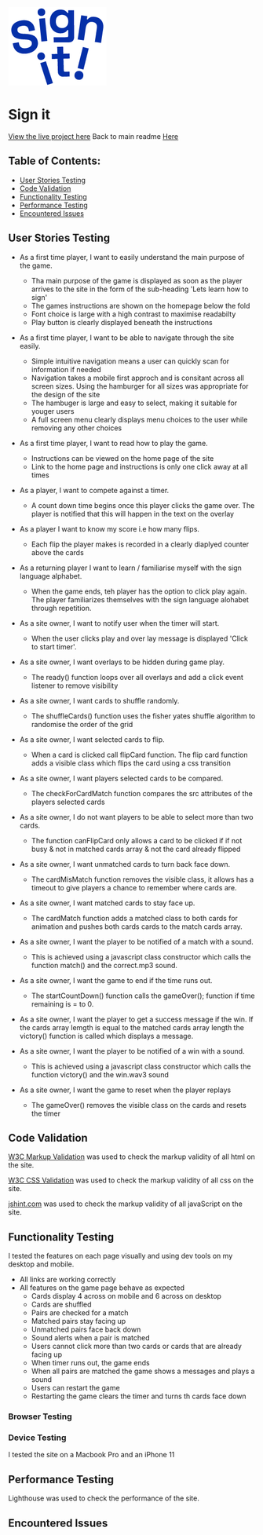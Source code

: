 ![Sign it](/assets/images/logo-blue.png)

# Sign it

[View the live project here](https://jade-quinn.github.io/sign/)
Back to main readme [Here](https://github.com/Jade-Quinn/sign/README.md)

## Table of Contents:

- [User Stories Testing](#user-stories-testing)
- [Code Validation](#code-validation)
- [Functionality Testing](#functionality-testing)
- [Performance Testing](#performance-testing)
- [Encountered Issues](#encountered-tssues)

## User Stories Testing

- As a first time player, I want to easily understand the main purpose of the game.
    - Tha main purpose of the game is displayed as soon as the player arrives to the site in the form of the sub-heading 'Lets learn how to sign'
    - The games instructions are shown on the homepage below the fold
    - Font choice is large with a high contrast to maximise readabilty
    - Play button is clearly displayed beneath the instructions

- As a first time player, I want to be able to navigate through the site easily.
    - Simple intuitive navigation means a user can quickly scan for information if needed
    - Navigation takes a mobile first approch and is consitant across all screen sizes. Using the hamburger for all sizes was appropriate for the design of the site
    - The hambuger is large and easy to select, making it suitable for youger users
    - A full screen menu clearly displays menu choices to the user while removing any other choices

- As a first time player, I want to read how to play the game.
    - Instructions can be viewed on the home page of the site
    - Link to the home page and instructions is only one click away at all times

- As a player, I want to compete against a timer.
    - A count down time begins once this player clicks the game over. The player is notified that this will happen in the text on the overlay

- As a player I want to know my score i.e how many flips.
    - Each flip the player makes is recorded in a clearly diaplyed counter above the cards

- As a returning player I want to learn / familiarise myself with the sign language alphabet.
    - When the game ends, teh player has the option to click play again. The player familiarizes themselves with the sign language alohabet through repetition.

- As a site owner, I want to notify user when the timer will start.
    - When the user clicks play and over lay message is displayed 'Click to start timer'.
- As a site owner, I want overlays to be hidden during game play.
    - The ready() function loops over all overlays and add a click event listener to remove visibility
- As a site owner, I want cards to shuffle randomly.
    - The shuffleCards() function uses the fisher yates shuffle algorithm to randomise the order of the grid
- As a site owner, I want selected cards to flip.
    - When a card is clicked call flipCard function. The flip card function adds a visible class which flips the card using a css transition
- As a site owner, I want players selected cards to be compared.
    - The checkForCardMatch function compares the src attributes of the players selected cards
- As a site owner, I do not want players to be able to select more than two cards.
     - The function canFlipCard only allows a card to be clicked if if not busy & not in matched cards array & not the card already flipped
- As a site owner, I want unmatched cards to turn back face down.
    - The cardMisMatch function removes the visible class, it allows has a timeout to give players a chance to remember where cards are.
- As a site owner, I want matched cards to stay face up.
    - The cardMatch function adds a matched class to both cards for animation and pushes both cards cards to the match cards array.
- As a site owner, I want the player to be notified of a match with a sound.
    - This is achieved using a javascript class constructor which calls the function match() and the correct.mp3 sound.
- As a site owner, I want the game to end if the time runs out.
    - The startCountDown() function calls the gameOver(); function if time remaining is = to 0.
- As a site owner, I want the player to get a success message if the win.
    If the cards array lemgth is equal to the matched cards array length the victory() function is called which displays a message.
- As a site owner, I want the player to be notified of a win with a sound.
    - This is achieved using a javascript class constructor which calls the function victory() and the win.wav3 sound
- As a site owner, I want the game to reset when the player replays
    - The gameOver() removes the visible class on the cards and resets the timer

## Code Validation

[W3C Markup Validation](https://validator.w3.org/) was used to check the markup validity of all html on the site.

[W3C CSS Validation](https://jigsaw.w3.org/css-validator/) was used to check the markup validity of all css on the site.

[jshint.com](https://jshint.com/) was used to check the markup validity of all javaScript on the site.


## Functionality Testing

I tested the features on each page visually and using dev tools on my desktop and mobile.
 - All links are working correctly
 - All features on the game page behave as expected
    - Cards display 4 across on mobile and 6 across on desktop
    - Cards are shuffled
    - Pairs are checked for a match
    - Matched pairs stay facing up
    - Unmatched pairs face back down
    - Sound alerts when a pair is matched
    - Users cannot click more than two cards or cards that are already facing up
    - When timer runs out, the game ends
    - When all pairs are matched the game shows a messages and plays a sound
    - Users can restart the game
    - Restarting the game clears the timer and turns th cards face down

### Browser Testing

### Device Testing
I tested the site on a Macbook Pro and an iPhone 11

## Performance Testing
Lighthouse was used to check the performance of the site.

## Encountered Issues